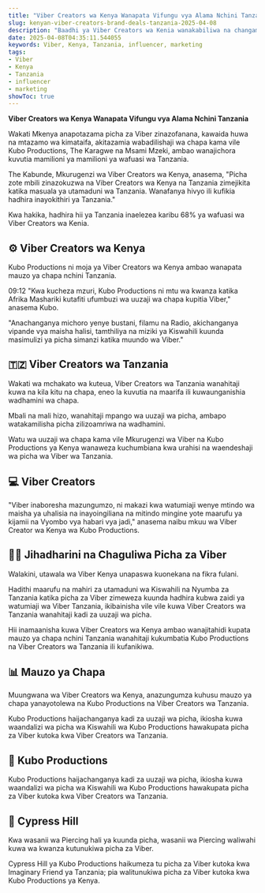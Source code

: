 ```yaml
---
title: "Viber Creators wa Kenya Wanapata Vifungu vya Alama Nchini Tanzania"
slug: kenyan-viber-creators-brand-deals-tanzania-2025-04-08
description: "Baadhi ya Viber Creators wa Kenia wanakabiliwa na changamoto ya kutafuta vikwangua vya chapa Nchini Tanzania. Walakini, teknolojia ya Viber inaruhusu kuungana na chapa zinazolenga hadhira ya Tanzania."
date: 2025-04-08T04:35:11.544055
keywords: Viber, Kenya, Tanzania, influencer, marketing
tags:
- Viber
- Kenya
- Tanzania
- influencer
- marketing
showToc: true
---
```


**Viber Creators wa Kenya Wanapata Vifungu vya Alama Nchini Tanzania**

Wakati Mkenya anapotazama picha za Viber zinazofanana, kawaida huwa na mtazamo wa kimataifa, akitazamia wabadilishaji wa chapa kama vile Kubo Productions, The Karagwe na Msami Mzeki, ambao wanajichora kuvutia mamilioni ya mamilioni ya wafuasi wa Tanzania.

The Kabunde, Mkurugenzi wa Viber Creators wa Kenya, anasema, "Picha zote mbili zinazokuzwa na Viber Creators wa Kenya na Tanzania zimejikita katika masuala ya utamaduni wa Tanzania. Wanafanya hivyo ili kufikia hadhira inayokithiri ya Tanzania."

Kwa hakika, hadhira hii ya Tanzania inaelezea karibu 68% ya wafuasi wa Viber Creators wa Kenia.

## ⚙️ Viber Creators wa Kenya

Kubo Productions ni moja ya Viber Creators wa Kenya ambao wanapata mauzo ya chapa nchini Tanzania.

09:12 
"Kwa kucheza mzuri, Kubo Productions ni mtu wa kwanza katika Afrika Mashariki kutafiti ufumbuzi wa uuzaji wa chapa kupitia Viber," anasema Kubo. 

"Anachanganya michoro yenye bustani, filamu na Radio, akichanganya vipande vya maisha halisi, tamthiliya na miziki ya Kiswahili kuunda masimulizi ya picha simanzi katika muundo wa Viber."

## 🇹🇿 Viber Creators wa Tanzania

Wakati wa mchakato wa kuteua, Viber Creators wa Tanzania wanahitaji kuwa na kila kitu na chapa, eneo la kuvutia na maarifa ili kuwaunganishia wadhamini wa chapa.

Mbali na mali hizo, wanahitaji mpango wa uuzaji wa picha, ambapo watakamilisha picha zilizoamriwa na wadhamini.

Watu wa uuzaji wa chapa kama vile Mkurugenzi wa Viber na Kubo Productions ya Kenya wanaweza kuchumbiana kwa urahisi na waendeshaji wa picha wa Viber wa Tanzania.

## 💻 Viber Creators

"Viber inaboresha mazungumzo, ni makazi kwa watumiaji wenye mtindo wa maisha ya uhalisia na inayoingiliana na mitindo mingine yote maarufu ya kijamii na Vyombo vya habari vya jadi,"  anasema naibu mkuu wa Viber Creator wa Kenya wa Kubo Productions.

## ✋🏽 Jihadharini na Chaguliwa Picha za Viber

Walakini, utawala wa Viber Kenya unapaswa kuonekana na fikra fulani.

Hadithi maarufu na mahiri za utamaduni wa Kiswahili na Nyumba za Tanzania katika picha za Viber zimeweza kuunda hadhira kubwa zaidi ya watumiaji wa Viber Tanzania, ikibainisha vile vile kuwa Viber Creators wa Tanzania wanahitaji kadi za uuzaji wa picha.

Hii inamaanisha kuwa Viber Creators wa Kenya ambao wanajitahidi kupata mauzo ya chapa nchini Tanzania wanahitaji kukumbatia Kubo Productions na Viber Creators wa Tanzania ili kufanikiwa.

## 📊 Mauzo ya Chapa

Muungwana wa Viber Creators wa Kenya, anazungumza kuhusu mauzo ya chapa yanayotolewa na Kubo Productions na Viber Creators wa Tanzania.

Kubo Productions haijachanganya kadi za uuzaji wa picha, ikiosha kuwa waandalizi wa picha wa Kiswahili wa Kubo Productions hawakupata picha za Viber kutoka kwa Viber Creators wa Tanzania. 

## 🏢 Kubo Productions

Kubo Productions haijachanganya kadi za uuzaji wa picha, ikiosha kuwa waandalizi wa picha wa Kiswahili wa Kubo Productions hawakupata picha za Viber kutoka kwa Viber Creators wa Tanzania. 

## 🎠 Cypress Hill

Kwa wasanii wa Piercing hali ya kuunda picha, wasanii wa Piercing waliwahi kuwa wa kwanza kutunukiwa picha za Viber.

Cypress Hill ya Kubo Productions haikumeza tu picha za Viber kutoka kwa Imaginary Friend ya Tanzania; pia walitunukiwa picha za Viber kutoka kwa Kubo Productions ya Kenya.